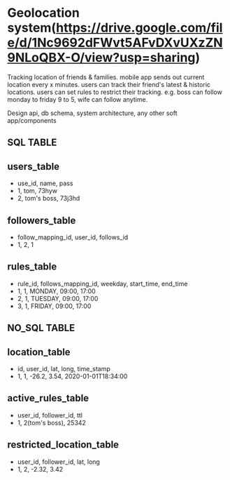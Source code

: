 Geolocation system(https://drive.google.com/file/d/1Nc9692dFWvt5AFvDXvUXzZN9NLoQBX-O/view?usp=sharing)
===================
Tracking location of friends & families.
mobile app sends out current location every x minutes.
users can track their friend's latest & historic locations.
users can set rules to restrict their tracking. e.g. boss can follow monday to friday 9 to 5, wife can follow anytime.

Design api, db schema, system architecture, any other soft app/components

SQL TABLE
---------
users_table
-----------
- use_id, name, pass
- 1, tom, 73hyw
- 2, tom's boss, 73j3hd

followers_table
---------------
- follow_mapping_id, user_id, follows_id
-  1,                 2,        1

rules_table
-----------
- rule_id, follows_mapping_id, weekday, start_time, end_time
- 1,          1,                MONDAY,    09:00,    17:00
- 2,          1,                TUESDAY,    09:00,   17:00
- 3,          1,                FRIDAY,    09:00,   17:00

NO_SQL TABLE
------------
location_table
--------------
- id, user_id, lat, long, time_stamp
- 1,      1,   -26.2, 3.54, 2020-01-01T18:34:00       

active_rules_table
------------------
- user_id, follower_id,  ttl
- 1,       2(tom's boss), 25342        

restricted_location_table
-------------------------
- user_id, follower_id,  lat,   long
- 1,        2,          -2.32, 3.42

